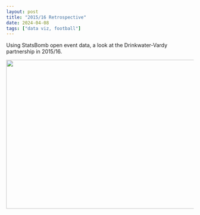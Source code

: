 ```yaml
---
layout: post
title: "2015/16 Retrospective"
date: 2024-04-08
tags: ["data viz, football"]
---
```


Using StatsBomb open event data, a look at the Drinkwater-Vardy partnership in 2015/16.

<p align="center" width="100%">
<img width=600 height=400 src="https://raw.github.com/georgeball95/georgeball95.github.io/master/assets/drinkwater_vardy_passes.png">
</p>